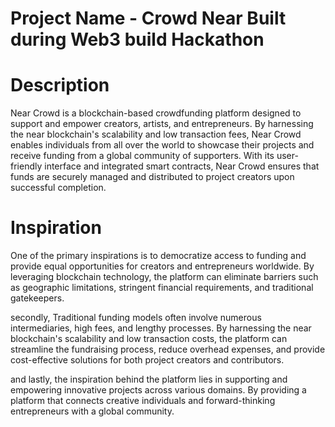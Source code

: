 # Project Name - Crowd Near Built during Web3 build Hackathon

# Description

Near Crowd is a blockchain-based crowdfunding platform designed to support and empower creators, artists, and entrepreneurs. By harnessing the near blockchain's scalability and low transaction fees, Near Crowd enables individuals from all over the world to showcase their projects and receive funding from a global community of supporters. With its user-friendly interface and integrated smart contracts, Near Crowd ensures that funds are securely managed and distributed to project creators upon successful completion.

# Inspiration
One of the primary inspirations is to democratize access to funding and provide equal opportunities for creators and entrepreneurs worldwide. By leveraging blockchain technology, the platform can eliminate barriers such as geographic limitations, stringent financial requirements, and traditional gatekeepers.

secondly, Traditional funding models often involve numerous intermediaries, high fees, and lengthy processes. By harnessing the near blockchain's scalability and low transaction costs, the platform can streamline the fundraising process, reduce overhead expenses, and provide cost-effective solutions for both project creators and contributors.

and lastly, the inspiration behind the platform lies in supporting and empowering innovative projects across various domains. By providing a platform that connects creative individuals and forward-thinking entrepreneurs with a global community.